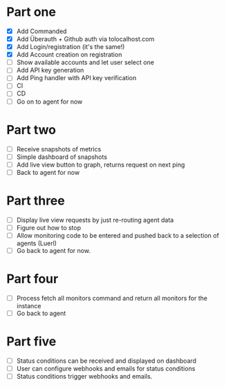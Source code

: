# Part one

* [x] Add Commanded
* [x] Add Überauth + Github auth via tolocalhost.com
* [x] Add Login/registration (it's the same!)
* [x] Add Account creation on registration
* [ ] Show available accounts and let user select one
* [ ] Add API key generation
* [ ] Add Ping handler with API key verification
* [ ] CI
* [ ] CD
* [ ] Go on to agent for now

# Part two

* [ ] Receive snapshots of metrics
* [ ] Simple dashboard of snapshots
* [ ] Add live view button to graph, returns request on next ping
* [ ] Back to agent for now

# Part three

* [ ] Display live view requests by just re-routing agent data
* [ ] Figure out how to stop
* [ ] Allow monitoring code to be entered and pushed back to a selection of agents (Luerl)
* [ ] Go back to agent for now.

# Part four

* [ ] Process fetch all monitors command and return all monitors for the instance
* [ ] Go back to agent

# Part five

* [ ] Status conditions can be received and displayed on dashboard
* [ ] User can configure webhooks and emails for status conditions
* [ ] Status conditions trigger webhooks and emails.
